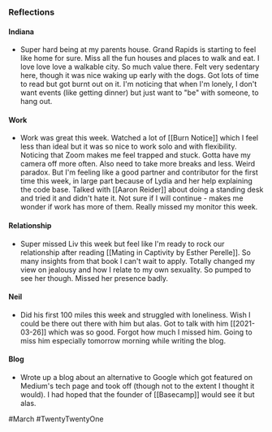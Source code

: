 ### Reflections
#### Indiana
- Super hard being at my parents house. Grand Rapids is starting to feel like home for sure. Miss all the fun houses and places to walk and eat. I love love love a walkable city. So much value there. Felt very sedentary here, though it was nice waking up early with the dogs. Got lots of time to read but got burnt out on it. I'm noticing that when I'm lonely, I don't want events (like getting dinner) but just want to "be" with someone, to hang out. 

#### Work
- Work was great this week. Watched a lot of [[Burn Notice]] which I feel less than ideal but it was so nice to work solo and with flexibility. Noticing that Zoom makes me feel trapped and stuck. Gotta have my camera off more often. Also need to take more breaks and less. Weird paradox. But I'm feeling like a good partner and contributor for the first time this week, in large part because of Lydia and her help explaining the code base. Talked with [[Aaron Reider]] about doing a standing desk and tried it and didn't hate it. Not sure if I will continue - makes me wonder if work has more of them. Really missed my monitor this week. 

#### Relationship
- Super missed Liv this week but feel like I'm ready to rock our relationship after reading [[Mating in Captivity by Esther Perelle]]. So many insights from that book I can't wait to apply. Totally changed my view on jealousy and how I relate to my own sexuality. So pumped to see her though. Missed her presence badly. 

#### Neil
- Did his first 100 miles this week and struggled with loneliness. Wish I could be there out there with him but alas. Got to talk with him [[2021-03-26]] which was so good. Forgot how much I missed him. Going to miss him especially tomorrow morning while writing the blog. 

#### Blog
- Wrote up a blog about an alternative to Google which got featured on Medium's tech page and took off (though not to the extent I thought it would). I had hoped that the founder of [[Basecamp]] would see it but alas. 


#March #TwentyTwentyOne 